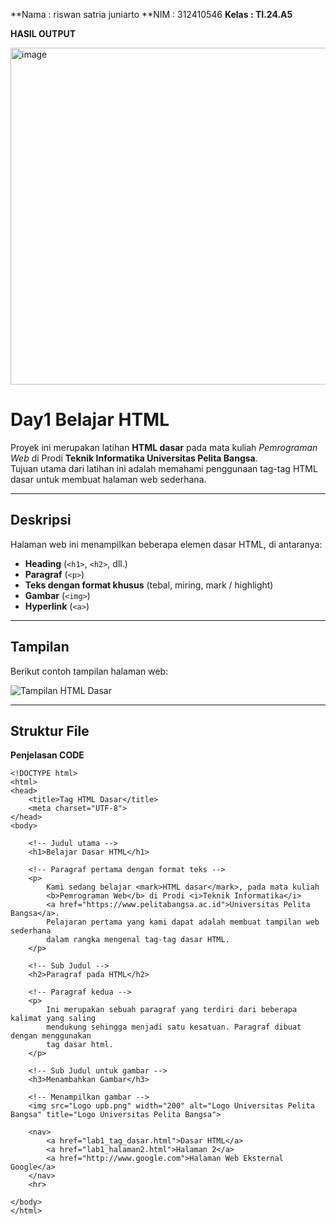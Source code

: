 **Nama : riswan satria juniarto
**NIM : 312410546
**Kelas : TI.24.A5**

**HASIL OUTPUT**

<img width="959" height="539" alt="image" src="https://github.com/user-attachments/assets/45d1e59b-4406-4301-8bd6-dab852cdb833" />

# Day1 Belajar HTML

Proyek ini merupakan latihan **HTML dasar** pada mata kuliah *Pemrograman Web* di Prodi **Teknik Informatika Universitas Pelita Bangsa**.  
Tujuan utama dari latihan ini adalah memahami penggunaan tag-tag HTML dasar untuk membuat halaman web sederhana.

---

## Deskripsi
Halaman web ini menampilkan beberapa elemen dasar HTML, di antaranya:
- **Heading** (`<h1>`, `<h2>`, dll.)
- **Paragraf** (`<p>`)
- **Teks dengan format khusus** (tebal, miring, mark / highlight)
- **Gambar** (`<img>`)
- **Hyperlink** (`<a>`)

---

## Tampilan
Berikut contoh tampilan halaman web:

![Tampilan HTML Dasar](./screenshot.png)

---

## Struktur File

**Penjelasan CODE**
```
<!DOCTYPE html>
<html>
<head>
    <title>Tag HTML Dasar</title>
    <meta charset="UTF-8">
</head>
<body>

    <!-- Judul utama -->
    <h1>Belajar Dasar HTML</h1>

    <!-- Paragraf pertama dengan format teks -->
    <p>
        Kami sedang belajar <mark>HTML dasar</mark>, pada mata kuliah 
        <b>Pemrograman Web</b> di Prodi <i>Teknik Informatika</i> 
        <a href="https://www.pelitabangsa.ac.id">Universitas Pelita Bangsa</a>. 
        Pelajaran pertama yang kami dapat adalah membuat tampilan web sederhana 
        dalam rangka mengenal tag-tag dasar HTML.
    </p>

    <!-- Sub Judul -->
    <h2>Paragraf pada HTML</h2>

    <!-- Paragraf kedua -->
    <p>
        Ini merupakan sebuah paragraf yang terdiri dari beberapa kalimat yang saling 
        mendukung sehingga menjadi satu kesatuan. Paragraf dibuat dengan menggunakan 
        tag dasar html.
    </p>

    <!-- Sub Judul untuk gambar -->
    <h3>Menambahkan Gambar</h3>

    <!-- Menampilkan gambar -->
    <img src="Logo upb.png" width="200" alt="Logo Universitas Pelita Bangsa" title="Logo Universitas Pelita Bangsa">

    <nav> 
        <a href="lab1_tag_dasar.html">Dasar HTML</a> 
        <a href="lab1_halaman2.html">Halaman 2</a> 
        <a href="http://www.google.com">Halaman Web Eksternal Google</a> 
    </nav> 
    <hr> 

</body>
</html>
```
